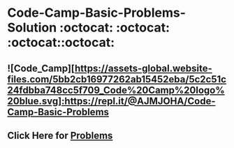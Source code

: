 # Code-Camp-Basic-Problems-Solution  :octocat: :octocat: :octocat::octocat:
## ![Code_Camp][https://assets-global.website-files.com/5bb2cb16977262ab15452eba/5c2c51c24fdbba748cc5f709_Code%20Camp%20logo%20blue.svg]:https://repl.it/@AJMJOHA/Code-Camp-Basic-Problems
## Click Here for [Problems](https://bit.ly/2AOsbdX)
